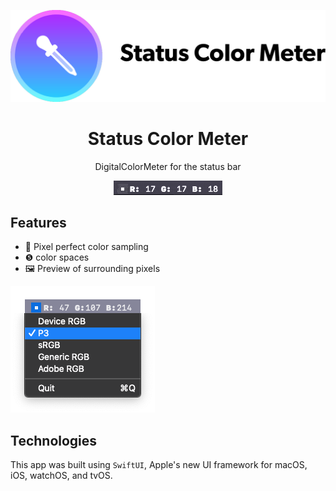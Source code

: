 ![Status Color Meter banner](Resources/banner.png)

<h1 align="center">Status Color Meter</h1>
<p align="center">DigitalColorMeter for the status bar</p>
<p align="center"><img src="Resources/demo.gif" /></p>

## Features
* 🎨 Pixel perfect color sampling
* ❺ color spaces
* 🖼 Preview of surrounding pixels

![Color Space settings](Resources/options.png)

## Technologies
This app was built using `SwiftUI`, Apple's new UI framework for macOS, iOS, watchOS, and tvOS.
